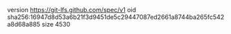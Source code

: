 version https://git-lfs.github.com/spec/v1
oid sha256:16947d8d53a6b21f3d9451de5c29447087ed2661a8744ba265fc542a8d68a885
size 4530
